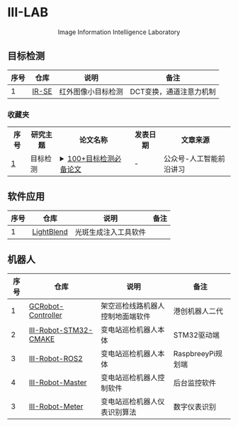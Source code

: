 # III-LAB

<p align="center">Image Information Intelligence Laboratory</p>

## 目标检测

|  序号    |   仓库   |   说明   |备注 |
| ---- | ---- | ---- | ---- |
|   1   |  [IR-SE](https://github.com/III-Lab/IR-SE)    | 红外图像小目标检测     | DCT变换，通道注意力机制

### 收藏夹
<table>
    <tr>
        <th>序号</th>
        <th>研究主题</th>
        <th>论文名称</th>
        <th>发表日期</th>
        <th>文章来源</th>
    </tr>
    <tr>
        <td><a href="https://mp.weixin.qq.com/s/fvrhYJtbbEzwlPVbn-HBbg">1</a></summary></td>
        <td>目标检测</td>
        <td>
            <details>
                <summary><a href="https://mp.weixin.qq.com/s/fvrhYJtbbEzwlPVbn-HBbg">100+目标检测必备论文</a></summary>
                目标检测是CV领域最广的一个算法。本文整理了三大顶会CVPR、ECCV、ICCV中85篇目标检测论文与代码；系统梳理YOLOv1-YOLOv8论文及代码；12大必备YOLO项目；以及20条常用小样本目标检测方法汇总。
            </details>
        </td>
        <td>-</td>
        <td>公众号-人工智能前沿讲习</td>
    </tr>
</table>



## 软件应用

|  序号    |   仓库   |   说明   |备注 |
| ---- | ---- | ---- | ---- |
|   1   |  [LightBlend](https://github.com/III-Lab/LightBlend.git)    | 光斑生成注入工具软件     | 

## 机器人

|  序号    |   仓库   |   说明   |备注 |
| ---- | ---- | ---- | ---- |
|   1   |  [GCRobot-Controller](https://github.com/III-Lab/GCRobot-Controller.git)    | 架空巡检线路机器人控制地面端软件     | 港创机器人二代
|   2   |  [III-Robot-STM32-CMAKE](https://github.com/yunke120/III-Robot-STM32-CMAKE.git)    | 变电站巡检机器人本体     | STM32驱动端
|   3   |  [III-Robot-ROS2](https://github.com/yunke120/III-Robot-ROS2.git)    | 变电站巡检机器人本体     | RaspbreeyPi规划端
|   4   |  [III-Robot-Master](https://github.com/yunke120/III-Robot-Master.git)    | 变电站巡检机器人控制软件     | 后台监控软件
|   3   |  [III-Robot-Meter](https://github.com/yunke1206/III-Robot-Meter.git)    | 变电站巡检机器人仪表识别算法     | 数字仪表识别


